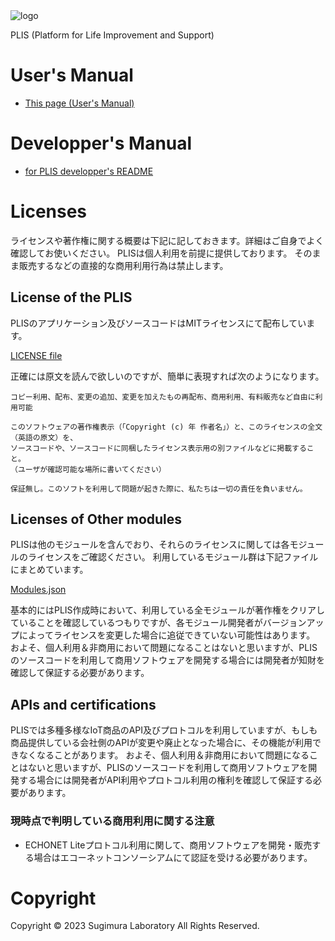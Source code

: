 <img src='https://hiroshi-sugimura.github.io/plis/v1/img/plis_main_yoko_w.png' alt='logo'>

PLIS (Platform for Life Improvement and Support)

# User's Manual

- [This page (User's Manual)](https://plis.sugi-lab.net/)

# Developper's Manual

- [for PLIS developper's README](https://hiroshi-sugimura.github.io/plis//v1/docs/jsdoc/)


# Licenses

ライセンスや著作権に関する概要は下記に記しておきます。詳細はご自身でよく確認してお使いください。
PLISは個人利用を前提に提供しております。
そのまま販売するなどの直接的な商用利用行為は禁止します。


## License of the PLIS

PLISのアプリケーション及びソースコードはMITライセンスにて配布しています。

[LICENSE file](https://github.com/Hiroshi-Sugimura/plis/LICENSE)

正確には原文を読んで欲しいのですが、簡単に表現すれば次のようになります。

```
コピー利用、配布、変更の追加、変更を加えたもの再配布、商用利用、有料販売など自由に利用可能

このソフトウェアの著作権表示（「Copyright (c) 年 作者名」）と、このライセンスの全文（英語の原文）を、
ソースコードや、ソースコードに同梱したライセンス表示用の別ファイルなどに掲載すること。
（ユーザが確認可能な場所に書いてください）

保証無し。このソフトを利用して問題が起きた際に、私たちは一切の責任を負いません。
```

## Licenses of Other modules

PLISは他のモジュールを含んでおり、それらのライセンスに関しては各モジュールのライセンスをご確認ください。
利用しているモジュール群は下記ファイルにまとめています。

[Modules.json](https://hiroshi-sugimura.github.io/plis/v1/app/src/modules.json)

基本的にはPLIS作成時において、利用している全モジュールが著作権をクリアしていることを確認しているつもりですが、各モジュール開発者がバージョンアップによってライセンスを変更した場合に追従できていない可能性はあります。
およそ、個人利用＆非商用において問題になることはないと思いますが、PLISのソースコードを利用して商用ソフトウェアを開発する場合には開発者が知財を確認して保証する必要があります。


## APIs and certifications

PLISでは多種多様なIoT商品のAPI及びプロトコルを利用していますが、もしも商品提供している会社側のAPIが変更や廃止となった場合に、その機能が利用できなくなることがあります。
およそ、個人利用＆非商用において問題になることはないと思いますが、PLISのソースコードを利用して商用ソフトウェアを開発する場合には開発者がAPI利用やプロトコル利用の権利を確認して保証する必要があります。

### 現時点で判明している商用利用に関する注意

- ECHONET Liteプロトコル利用に関して、商用ソフトウェアを開発・販売する場合はエコーネットコンソーシアムにて認証を受ける必要があります。


# Copyright

Copyright © 2023 Sugimura Laboratory All Rights Reserved.


